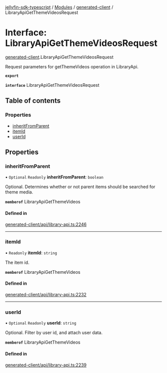 [jellyfin-sdk-typescript](../README.md) / [Modules](../modules.md) / [generated-client](../modules/generated_client.md) / LibraryApiGetThemeVideosRequest

# Interface: LibraryApiGetThemeVideosRequest

[generated-client](../modules/generated_client.md).LibraryApiGetThemeVideosRequest

Request parameters for getThemeVideos operation in LibraryApi.

**`export`**

**`interface`** LibraryApiGetThemeVideosRequest

## Table of contents

### Properties

- [inheritFromParent](generated_client.LibraryApiGetThemeVideosRequest.md#inheritfromparent)
- [itemId](generated_client.LibraryApiGetThemeVideosRequest.md#itemid)
- [userId](generated_client.LibraryApiGetThemeVideosRequest.md#userid)

## Properties

### inheritFromParent

• `Optional` `Readonly` **inheritFromParent**: `boolean`

Optional. Determines whether or not parent items should be searched for theme media.

**`memberof`** LibraryApiGetThemeVideos

#### Defined in

[generated-client/api/library-api.ts:2246](https://github.com/thornbill/jellyfin-sdk-typescript/blob/e430881/src/generated-client/api/library-api.ts#L2246)

___

### itemId

• `Readonly` **itemId**: `string`

The item id.

**`memberof`** LibraryApiGetThemeVideos

#### Defined in

[generated-client/api/library-api.ts:2232](https://github.com/thornbill/jellyfin-sdk-typescript/blob/e430881/src/generated-client/api/library-api.ts#L2232)

___

### userId

• `Optional` `Readonly` **userId**: `string`

Optional. Filter by user id, and attach user data.

**`memberof`** LibraryApiGetThemeVideos

#### Defined in

[generated-client/api/library-api.ts:2239](https://github.com/thornbill/jellyfin-sdk-typescript/blob/e430881/src/generated-client/api/library-api.ts#L2239)
